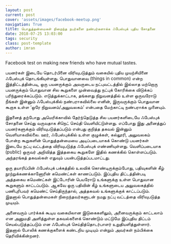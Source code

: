 ```yaml
---
layout: post
current: post
cover: 'assets/images/facebook-meetup.png'
navigation: True
title: பொதுத்தன்மைகள் நிறைந்த நபர்களை நண்பர்களாக்க ஃபேஸ்புக் புதிய சோதனை
date: 2018-07-25 13:03:00
tags: security
class: post-template
author: imran
---
```

Facebook test on making new friends who have mutual tastes.

பயனர்கள் இடையே தொடர்பினை விரிவுபடுத்தும் வகையில் புதிய முயற்சியினை ஃபேஸ்புக் தொடங்கியுள்ளது. பொதுவானவை (things in common) என்ற இத்திட்டத்தின்படி, ஒரு பயனருக்கும் அவருடைய நட்புவட்டத்தில் இல்லாத மற்றொரு பயனருக்கும் பொதுவான சில கூறுகளை முன்வைத்து நட்புக் கோரிக்கை விடுக்கப் பரிந்துரைக்கப்படும். எடுத்துக்காட்டாக, தங்களது நிறுவனத்தில் உள்ள ஒருவரோடு நீங்கள் இன்னும் ஃபேஸ்புக்கில் நண்பராகவில்லை எனின், இருவருக்கும் பொதுவான கூறாக உள்ள ‘ஒரே நிறுவனம்/அலுவலகம்’ என்பதை மேற்காட்டி நண்பராக்க முனையும்.

இதனைத் தற்போது அமெரிக்காவில் தேர்ந்தெடுத்த சில பயனர்களிடையே ஃபேஸ்புக் சோதனை செய்து வருவதாக சிநெட் செய்தி வெளியிட்டுள்ளது. எப்போது இது அனைத்துப் பயனர்களுக்கும் விரிவுபடுத்தப்படும் என்பது குறித்த தகவல் இன்னும் வெளியாகவில்லை. ஊர், ஃபேஸ்புக்கில் உள்ள குழுக்கள், கல்லூரி, அலுவலகம் போன்ற கூறுகளின் பொதுத்தன்மையை அடிப்படையாகக் கொண்டு பயனர்கள் இடையே நட்பு வட்டத்தை விரிவுபடுத்த ஃபேஸ்புக் எண்ணியுள்ளது. வெளிப்படையாக (public) ஒருவர் அறிவித்த இத்தகைய கூறுகளே இதில் கணக்கில் கொள்ளப்படும். அந்தரங்கத் தகவல்கள் எதுவும் பயன்படுத்தப்படமாட்டது.

ஒரு தயாரிப்பின் ஃபேஸ்புக் பக்கத்தில் உலவிக் கொண்டிருக்கும்போது, பதிவுகளின் கீழ் நூற்றுக்கணக்கானோரின் கமெண்ட்கள் காணப்படும். இப்புதிய திட்டத்தின்படி அத்தகைய கமெண்ட்கள் இட்டோரின் பெயரோடு உங்களுக்கு உள்ள பொதுவான கூறுகளும் காட்டப்படும். ஆகவே ஒரு பதிவின் கீழ் உங்களுடைய அலுவலகத்தில் பணிபுரிபவர் கமெண்ட் செய்திருந்தால், அத்தகவல் உங்களுக்குக் காட்டப்படும். இதனால் பொதுத்தன்மைகள் நிறைந்தவர்களுடன் நமது நட்பு வட்டத்தை விரிவுபடுத்த முடியும்.

அனைவரும் பார்க்கக் கூடிய வகையிலான இடுகைகளிலும், அனைவருக்கும் காட்டலாம் என அனுமதி அளித்துள்ள தகவல்களைக் கொண்டும் மட்டுமே இப்புதிய திட்டம் செயல்படுத்தப்படும் என ஃபேஸ்புக் செய்தித்தொடர்பாளர் உறுதியளித்துள்ளார். இதனால் போலிக் கணக்குகளைக் கண்டறிய முடியும் என்றும் அவர்கள் நம்பிக்கை தெரிவிக்கின்றனர்.